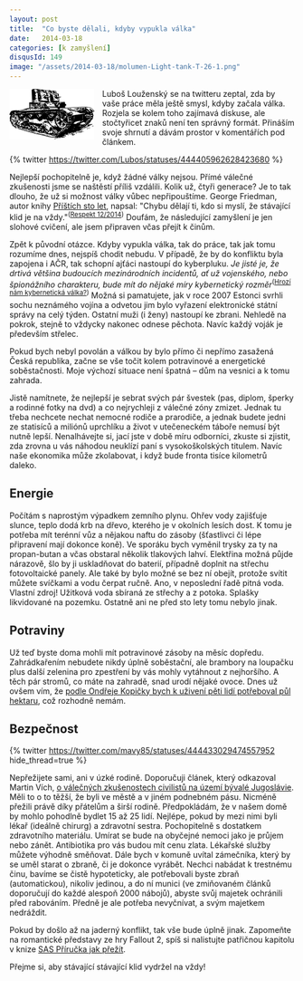 ```yaml
---
layout: post
title:  "Co byste dělali, kdyby vypukla válka"
date:   2014-03-18
categories: [k zamyšlení]
disqusId: 149
image: "/assets/2014-03-18/molumen-Light-tank-T-26-1.png"
---
```

<div style="float: left; margin: 0 1em 1em 0; text-align: center;"><img src="/assets/2014-03-18/molumen-Light-tank-T-26-1.png" /></div>Luboš Louženský se na twitteru zeptal, zda by vaše práce měla ještě smysl, kdyby začala válka. Rozjela se kolem toho zajímavá diskuse, ale stočtyřicet znaků není ten správný formát. Přináším svoje shrnutí a dávám prostor v komentářích pod článkem.
<!--more-->

{% twitter https://twitter.com/Lubos/statuses/444405962628423680 %}

Nejlepší pochopitelně je, když žádné války nejsou. Přímé válečné zkušenosti jsme se naštěstí příliš vzdálili. Kolik už, čtyři generace? Je to tak dlouho, že už si možnost války vůbec nepřipouštíme. George Friedman, autor knihy <a href="http://www.kosmas.cz/detail.asp?cislo=153105&afil=1102">Příštích sto let</a>, napsal: "Chybu dělají ti, kdo si myslí, že stávající klid je na vždy."<sup>(<a href ="http://respekt.ihned.cz/c1-61853750-editorial-rusko-nevyhraje">Respekt 12/2014</a>)</sup> Doufám, že následující zamyšlení je jen slohové cvičení, ale jsem připraven včas přejít k činům.

Zpět k původní otázce. Kdyby vypukla válka, tak do práce, tak jak tomu rozumíme dnes, nejspíš chodit nebudu. V případě, že by do konfliktu byla zapojena i AČR, tak schopní ajťáci nastoupí do kyberpluku. <cite>Je jisté je, že drtivá většina budoucích mezinárodních incidentů, ať už vojenského, nebo špionážního charakteru, bude mít do nějaké míry kybernetický rozměr</cite><sup>(<a href="http://www.natoaktual.cz/hrozi-nam-kyberneticka-valka-die-/na_analyzy.aspx?c=A130805_155103_na_analyzy_m02">Hrozí nám kybernetická válka?</a>)</sup> Možná si pamatujete, jak v roce 2007 Estonci svrhli sochu neznámého vojína a odvetou jim bylo vyřazení elektronické státní správy na celý týden. Ostatní muži (i ženy) nastoupí ke zbrani. Nehledě na pokrok, stejně to vždycky nakonec odnese pěchota. Navíc každý voják je především střelec.

Pokud bych nebyl povolán a  válkou by bylo přímo či nepřímo zasažená Česká republika, začne se vše točit kolem potravinové a energetické soběstačnosti. Moje výchozí situace není špatná – dům na vesnici a k tomu zahrada.

Jistě namítnete, že nejlepší je sebrat svých pár švestek (pas, diplom, šperky a rodinné fotky na dvd) a co nejrychleji z válečné zóny zmizet. Jednak tu třeba nechcete nechat nemocné rodiče a prarodiče, a jednak budete jedni ze statisíců a miliónů uprchlíku a život v utečeneckém táboře nemusí být nutně lepší. Nenalhávejte si, jací jste v době míru odborníci, zkuste si zjistit, zda zrovna u vás náhodou neuklízí paní s vysokoškolských titulem. Navíc naše ekonomika může zkolabovat, i když bude fronta tisíce kilometrů daleko.

Energie
------

Počítám s naprostým výpadkem zemního plynu. Ohřev vody zajišťuje slunce, teplo dodá krb na dřevo, kterého je v okolních lesích dost. K tomu je potřeba mít terénní vůz a nějakou naftu do zásoby (šťastlivci či lépe připravení mají dokonce koně). Ve sporáku bych vyměnil trysky za ty na propan-butan a včas obstaral několik tlakových lahví. Elektřina možná půjde nárazově, šlo by ji uskladňovat do baterií, případně doplnit na střechu fotovoltaické panely. Ale také by bylo možné se bez ní obejít, protože svítit můžete svíčkami a vodu čerpat ručně. Ano, v neposlední řadě pitná voda. Vlastní zdroj! Užitková voda sbíraná ze střechy a z potoka. Splašky likvidované na pozemku. Ostatně ani ne před sto lety tomu nebylo jinak.

Potraviny
------

Už teď byste doma mohli mít potravinové zásoby na měsíc dopředu. Zahrádkařením nebudete nikdy úplně soběstační, ale brambory na loupačku plus další zelenina pro zpestření by vás mohly vytáhnout z nejhoršího. A těch pár stromů, co máte na zahradě, snad urodí nějaké ovoce. Dnes už ovšem vím, že [podle Ondřeje Kopičky bych k uživení pěti lidí potřeboval půl hektaru](https://winepunk.cz/2018/07/12/potravinova-sobestacnost-v-cislech/), což rozhodně nemám. 

Bezpečnost
------

{% twitter https://twitter.com/mavy85/statuses/444433029474557952 hide_thread=true %}

Nepřežijete sami, ani v úzké rodině. Doporučuji článek, který odkazoval Martin Vích, <a href="http://t.co/8hTlmxn5dp">o válečných zkušenostech civilistů na území bývalé Jugoslávie</a>. Měli to o to těžší, že byli ve městě a v jiném podnebném pásu. Nicméně přežili právě díky přátelům a širší rodině. Předpokládám, že v našem domě by mohlo pohodlně bydlet 15 až 25 lidí. Nejlépe, pokud by mezi nimi byli lékař (ideálně chirurg) a zdravotní sestra. Pochopitelně s dostatkem zdravotního materiálu. Umírat se bude na obyčejné nemoci jako je průjem nebo zánět. Antibiotika pro vás budou mít cenu zlata. Lékařské služby můžete výhodně směňovat. Dále bych v komuně uvítal zámečníka, který by se uměl starat o zbraně, či je dokonce vyrábět. Nechci nabádat k trestnému činu, bavíme se čistě hypoteticky, ale potřebovali byste zbraň (automatickou), nikoliv jedinou, a do ní munici (ve zmiňovaném článků doporučují do každé alespoň 2000 nábojů), abyste svůj majetek ochránili před rabováním. Předně je ale potřeba nevyčnívat, a svým majetkem nedráždit.

Pokud by došlo až na jaderný konflikt, tak vše bude úplně jinak. Zapomeňte na romantické představy ze hry Fallout 2, spíš si nalistujte patřičnou kapitolu v knize <a href="http://www.kosmas.cz/detail.asp?cislo=185621&afil=1102">SAS Příručka jak přežít</a>.

Přejme si, aby stávající stávající klid vydržel na vždy!